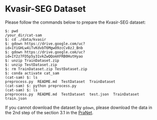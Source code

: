# Kvasir-SEG Dataset

Please follow the commands below to prepare the Kvasir-SEG dataset:
```
$: pwd
/your_dir/cat-sam
$: cd ./data/kvasir
$: gdown https://drive.google.com/uc?id=1YiGHLw4iTvKdvbT6MgwO9zcCv8zJ_Bnb
$: gdown https://drive.google.com/uc?id=1Y2z7FD5p5y31vkZwQQomXFRB0HutHyao
$: unzip TrainDataset.zip
$: unzip TestDataset.zip
$: rm TrainDataset.zip TestDataset.zip
$: conda activate cat_sam
(cat-sam) $: ls
preprocess.py  README.md  TestDataset  TrainDataset
(cat-sam) $: python preprocess.py
(cat-sam) $: ls
preprocess.py  README.md  TestDataset  test.json  TrainDataset  train.json
```

If you cannot download the dataset by `gdown`, 
please download the data in the 2nd step of the section 3.1 in the [PraNet](https://github.com/DengPingFan/PraNet?tab=readme-ov-file#31-trainingtesting).

